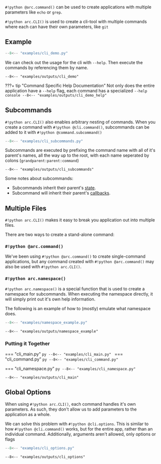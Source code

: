 `#!python @arc.command()` can be used to create applications with multiple parameters like `echo` or `grep`.

`#!python arc.CLI()` is used to create a cli-tool with multiple commands where each can have their own parameters, like `git`


## Example
```py title="cli_demo.py"
--8<-- "examples/cli_demo.py"
```
We can check out the usage for the cli with `--help`. Then execute the commands by referencing them by name.
```console
--8<-- "examples/outputs/cli_demo"
```

???+ tip "Command Specific Help Documentation"
    Not only does the entire application have a `--help` flag, each command
    has a specialized `--help`
    ```console
    --8<-- "examples/outputs/cli_demo_help"
    ```

## Subcommands
`#!python arc.CLI()` also enables arbitrary nesting of commands. When you create a command with `#!python @cli.command()`, subcommands can be added to it with `#!python @command.subcommand()`

```py title="cli_subcommands.py"
--8<-- "examples/cli_subcommands.py"
```
Subcommands are executed by prefixing the command name with all of it's parent's names, all the way up to the root, with each name seperated by colons (`grandparent:parent:command`)
```console
--8<-- "examples/outputs/cli_subcommands"
```

Some notes about subcommands:

- Subcommands inherit their parent's [state](command-state.md).
- Subcommand will inherit their parent's [callbacks](callbacks.md).

## Multiple Files
`#!python arc.CLI()` makes it easy to break you application out into multiple files.


There are two ways to create a stand-alone command:

### `#!python @arc.command()`

We've been using `#!python @arc.command()` to create single-command applications, but any command created with `#!python @arc.command()` may also be used with `#!python arc.CLI()`.

### `#!python arc.namespace()`

`#!python arc.namespace()` is a special function that is used to create a namespace for subcommands. When executing the namespace directly, it will simply print out it's own help information.

The following is an example of how to (mostly) emulate what namespace does.

```py title="namespace_example.py"
--8<-- "examples/namespace_example.py"
```
```console
--8<-- "examples/outputs/namespace_example"
```

### Putting it Together

=== "cli_main.py"
    ```py
    --8<-- "examples/cli_main.py"
    ```
=== "cli_command.py"
    ```py
    --8<-- "examples/cli_command.py"
    ```

=== "cli_namespace.py"
    ```py
    --8<-- "examples/cli_namespace.py"
    ```

```console
--8<-- "examples/outputs/cli_main"
```


## Global Options
When using `#!python arc.CLI()`, each command handles it's own parameters. As such, they don't allow us to add parameters to the application as a whole.

We can solve this problem with `#!python @cli.options`. This is similar to how `#!python @cli.command()` works, but for the entire app, rather than an individual command.
Additionally, arguments aren't allowed, only options or flags

```py title="cli_options.py"
--8<-- "examples/cli_options.py"
```

```console
--8<-- "examples/outputs/cli_options"
```